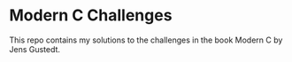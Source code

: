 # Modern C Challenges

This repo contains my solutions to the challenges in the book Modern C by Jens Gustedt.

